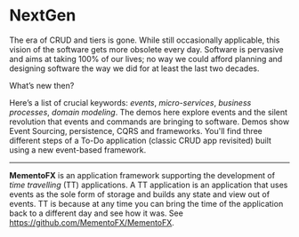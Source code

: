 # NextGen

The era of CRUD and tiers is gone. While still occasionally applicable, this vision of the software gets more obsolete every day. Software is pervasive and aims at taking 100% of our lives; no way we could afford planning and designing software the way we did for at least the last two decades. 

What’s new then?

Here’s a list of crucial keywords: *events*, *micro-services*, *business processes*, *domain modeling*. The demos here explore events and the silent revolution that events and commands are bringing to software. Demos show Event Sourcing, persistence, CQRS and frameworks. You'll find three different steps of a To-Do application (classic CRUD app revisited) built using a new event-based framework.

***

**MementoFX** is an application framework supporting the development of *time travelling* (TT) applications. A TT application is an application that uses events as the sole form of storage and builds any state and view out of events. TT is because at any time you can bring the time of the application back to a different day and see how it was. See https://github.com/MementoFX/MementoFX. 
